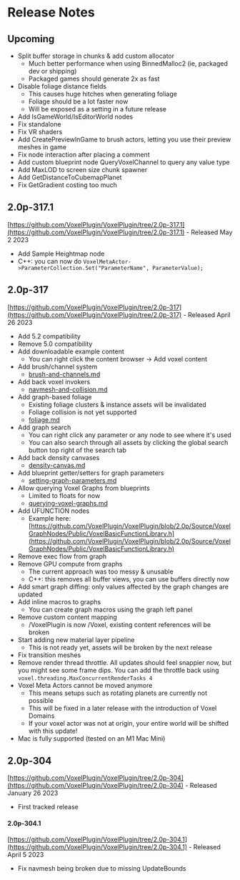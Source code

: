 # Release Notes

## Upcoming

* Split buffer storage in chunks & add custom allocator
  * Much better performance when using BinnedMalloc2 (ie, packaged dev or shipping)
  * Packaged games should generate 2x as fast
* Disable foliage distance fields
  * This causes huge hitches when generating foliage
  * Foliage should be a lot faster now
  * Will be exposed as a setting in a future release
* Add IsGameWorld/IsEditorWorld nodes
* Fix standalone
* Fix VR shaders
* Add CreatePreviewInGame to brush actors, letting you use their preview meshes in game
* Fix node interaction after placing a comment
* Add custom blueprint node QueryVoxelChannel to query any value type
* Add MaxLOD to screen size chunk spawner
* Add GetDistanceToCubemapPlanet
* Fix GetGradient costing too much

## 2.0p-317.1

[https://github.com/VoxelPlugin/VoxelPlugin/tree/2.0p-317.1](https://github.com/VoxelPlugin/VoxelPlugin/tree/2.0p-317.1) - Released May 2 2023

* Add Sample Heightmap node
* C++: you can now do `VoxelMetaActor->ParameterCollection.Set("ParameterName", ParameterValue);`

## 2.0p-317

[https://github.com/VoxelPlugin/VoxelPlugin/tree/2.0p-317](https://github.com/VoxelPlugin/VoxelPlugin/tree/2.0p-317) - Released April 26 2023

* Add 5.2 compatibility
* Remove 5.0 compatibility
* Add downloadable example content
  * You can right click the content browser -> Add voxel content
* Add brush/channel system
  * [brush-and-channels.md](basics/brush-and-channels.md "mention")
* Add back voxel invokers
  * [navmesh-and-collision.md](basics/navmesh-and-collision.md "mention")
* Add graph-based foliage
  * Existing foliage clusters & instance assets will be invalidated
  * Foliage collision is not yet supported
  * [foliage.md](basics/foliage.md "mention")
* Add graph search
  * You can right click any parameter or any node to see where it's used
  * You can also search through all assets by clicking the global search button top right of the search tab
* Add back density canvases
  * [density-canvas.md](basics/density-canvas.md "mention")
* Add blueprint getter/setters for graph parameters
  * [setting-graph-parameters.md](basics/blueprints/setting-graph-parameters.md "mention")
* Allow querying Voxel Graphs from blueprints
  * Limited to floats for now
  * [querying-voxel-graphs.md](basics/blueprints/querying-voxel-graphs.md "mention")
* Add UFUNCTION nodes
  * Example here: [https://github.com/VoxelPlugin/VoxelPlugin/blob/2.0p/Source/VoxelGraphNodes/Public/VoxelBasicFunctionLibrary.h](https://github.com/VoxelPlugin/VoxelPlugin/blob/2.0p/Source/VoxelGraphNodes/Public/VoxelBasicFunctionLibrary.h)
* Remove exec flow from graph
* Remove GPU compute from graphs
  * The current approach was too messy & unusable
  * C++: this removes all buffer views, you can use buffers directly now
* Add smart graph diffing: only values affected by the graph changes are updated
* Add inline macros to graphs
  * You can create graph macros using the graph left panel
* Remove custom content mapping
  * /VoxelPlugin is now /Voxel, existing content references will be broken
* Start adding new material layer pipeline
  * This is not ready yet, assets will be broken by the next release
* Fix transition meshes
* Remove render thread throttle. All updates should feel snappier now, but you might see some frame dips. You can add the throttle back using `voxel.threading.MaxConcurrentRenderTasks 4`
* Voxel Meta Actors cannot be moved anymore
  * This means setups such as rotating planets are currently not possible
  * This will be fixed in a later release with the introduction of Voxel Domains
  * If your voxel actor was not at origin, your entire world will be shifted with this update!
* Mac is fully supported (tested on an M1 Mac Mini)

## 2.0p-304

[https://github.com/VoxelPlugin/VoxelPlugin/tree/2.0p-304](https://github.com/VoxelPlugin/VoxelPlugin/tree/2.0p-304) - Released January 26 2023

* First tracked release

#### 2.0p-304.1

[https://github.com/VoxelPlugin/VoxelPlugin/tree/2.0p-304.1](https://github.com/VoxelPlugin/VoxelPlugin/tree/2.0p-304.1) - Released April 5 2023

* Fix navmesh being broken due to missing UpdateBounds

